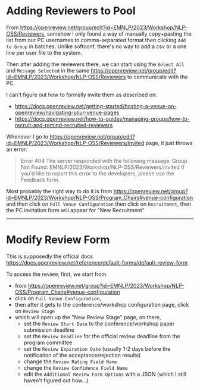 Adding Reviewers to Pool
====

From https://openreview.net/group/edit?id=EMNLP/2023/Workshop/NLP-OSS/Reviewers, somehow I only found a way of manually copy+pasting the list from our PC usernames to comma-separated format then clicking `Add to Group` in batches. Unlike softconf, there's no way to add a csv or a one line per user file to the system.

Then after adding the reviewers there, we can start using the `Select All` and `Message Selected` in the same https://openreview.net/group/edit?id=EMNLP/2023/Workshop/NLP-OSS/Reviewers to communicate with the PC. 


I can't figure out how to formally invite them as described on:

 - https://docs.openreview.net/getting-started/hosting-a-venue-on-openreview/navigating-your-venue-pages
 - https://docs.openreview.net/how-to-guides/managing-groups/how-to-recruit-and-remind-recruited-reviewers

Whenever I go to https://openreview.net/group/edit?id=EMNLP/2023/Workshop/NLP-OSS/Reviewers/Invited page, it just throws an error:

> Error 404
> The server responded with the following message:
> Group Not Found: EMNLP/2023/Workshop/NLP-OSS/Reviewers/Invited
> If you'd like to report this error to the developers, please use the Feedback form.


Most probably the right way to do it is from https://openreview.net/group?id=EMNLP/2023/Workshop/NLP-OSS/Program_Chairs#venue-configuration and then click on `Full Venue Configuration` then click on `Recruitment`, then the PC invitation form will appear for "New Recruitment"


----

Modify Review Form
====

This is supposedly the official docs https://docs.openreview.net/reference/default-forms/default-review-form

To access the review, first, we start from 

 - from https://openreview.net/group?id=EMNLP/2023/Workshop/NLP-OSS/Program_Chairs#venue-configuration
 - click on `Full Venue Configuration`, 
 - then after it gets to the conference/workshop configuration page, click on `Review Stage`
 - which will open up the "New Review Stage" page, on there,
     - set the `Review Start Date` to the conference/workshop paper submission deadline
     - set the `Review Deadline` for the official review deadline from the program committee
     - set the `Review Expiration Date` (usually 1-2 days before the notification of the acceptance/rejection results)
     - change the `Review Rating Field Name`
     - change the `Review Confidence Field Name`
     - edit the `Additional Review Form Options` with a JSON (which I still haven't figured out how...)

